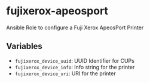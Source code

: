 # fujixerox-apeosport

Ansible Role to configure a Fuji Xerox ApeosPort Printer

## Variables
* `fujixerox_device_uuid`: UUID Identifier for CUPs
* `fujixerox_device_info`: Info string for the printer
* `fujixerox_device_uri`: URI for the printer
